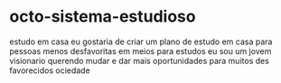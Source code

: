 # octo-sistema-estudioso
estudo em casa 
eu gostaria de criar um plano de estudo em casa para pessoas menos desfavoritas em meios para estudos
eu sou um jovem  visionario querendo mudar e dar  mais oportunidades para muitos des favorecidos ociedade
